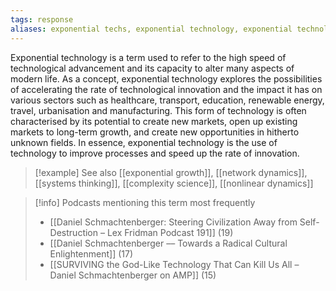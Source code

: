 ```yaml
---
tags: response
aliases: exponential techs, exponential technology, exponential technologies
---
```


Exponential technology is a term used to refer to the high speed of technological advancement and its capacity to alter many aspects of modern life. As a concept, exponential technology explores the possibilities of accelerating the rate of technological innovation and the impact it has on various sectors such as healthcare, transport, education, renewable energy, travel, urbanisation and manufacturing. This form of technology is often characterised by its potential to create new markets, open up existing markets to long-term growth, and create new opportunities in hitherto unknown fields. In essence, exponential technology is the use of technology to improve processes and speed up the rate of innovation.

> [!example] See also
> [[exponential growth]], [[network dynamics]], [[systems thinking]], [[complexity science]], [[nonlinear dynamics]]

> [!info] Podcasts mentioning this term most frequently
> * [[Daniel Schmachtenberger: Steering Civilization Away from Self-Destruction – Lex Fridman Podcast 191]] (19)
> * [[Daniel Schmachtenberger –– Towards a Radical Cultural Enlightenment]] (17)
> * [[SURVIVING the God-Like Technology That Can Kill Us All – Daniel Schmachtenberger on AMP]] (15)